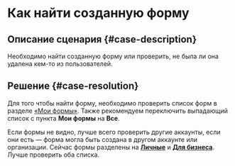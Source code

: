# Как найти созданную форму


## Описание сценария {#case-description}

Необходимо найти созданную форму или проверить, не была ли она удалена кем-то из пользователей.

## Решение {#case-resolution}

Для того чтобы найти форму, необходимо проверить список форм в разделе [«Мои формы»](https://forms.yandex.ru/admin/myforms). Также рекомендуем переключить выпадающий список с пункта **Мои формы** на **Все**. 

Если формы не видно, лучше всего проверить другие аккаунты, если они есть — форма могла быть создана в другом аккаунте или организации. Сейчас формы разделены на [**Личные**](https://forms.yandex.ru/admin/myforms) и [**Для бизнеса**](https://forms.yandex.ru/cloud/admin). Лучше проверить оба списка.

